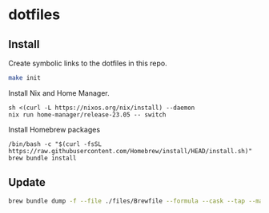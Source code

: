 # dotfiles

## Install

Create symbolic links to the dotfiles in this repo.

```bash
make init
```

Install Nix and Home Manager.

```
sh <(curl -L https://nixos.org/nix/install) --daemon
nix run home-manager/release-23.05 -- switch
```

Install Homebrew packages

```
/bin/bash -c "$(curl -fsSL https://raw.githubusercontent.com/Homebrew/install/HEAD/install.sh)"
brew bundle install
```

## Update

```bash
brew bundle dump -f --file ./files/Brewfile --formula --cask --tap --mas
```
